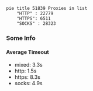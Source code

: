 
```mermaid
pie title 51839 Proxies in list
    "HTTP" : 22779
    "HTTPS": 6511
    "SOCKS" : 28323
```

### Some Info
#### Average Timeout

- mixed: 3.3s
- http: 1.5s
- https: 8.3s
- socks: 4.9s